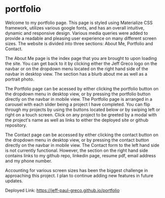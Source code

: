 # portfolio

Welcome to my portfolio page. This page is styled using Materialize CSS framework, utilizes various google fonts, and has an overall intuitive, dynamic and responsive design. Various media queries were added to provide a readable and pleasing user experience on many different screen sizes. The website is divided into three sections: About Me, Portfolio and Contact. 

The About Me page is the index page that you are brought to upon loading the site. You can get back to it by clicking either the Jeff Greco logo on the navbar or on the dropdown menu located on the right hand side of the navbar in desktop view. The section has a blurb about me as well as a portrait photo.

The Portfolio page can be acessed by either clicking the portfolio button on the dropdown menu in desktop view, or by pressing the portfolio button directly on the navbar in mobile view. The Portfolio page is arranged in a carousel with each slider being a project I have completed. You can flip through my projects by using the buttons located below or by swiping left or right on a touch screen. Click on any project to be greeted by a modal with the project's name as well as links to either the deployed site or github repository.

The Contact page can be accessed by either clicking the contact button on the dropdown menu in desktop view, or by pressing the contact button directly on the navbar in mobile view. The Contact form to the left hand side is not currently functional. However, the section on the right hand side contains links to my github repo, linkedin page, resume pdf, email address and my phone number.

Accounting for various screen sizes has been the biggest challenge in approaching this project. I plan to continue adding new features in future updates.

Deployed Link: https://jeff-paul-greco.github.io/portfolio